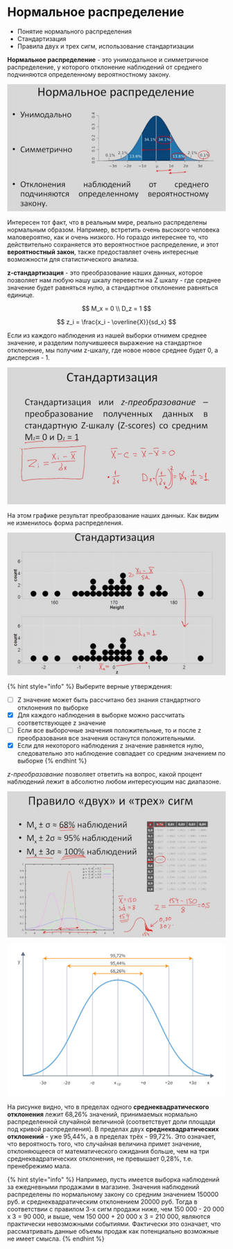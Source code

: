# Нормальное распределение

* Понятие нормального распределения
* Стандартизация
* Правила двух и трех сигм, использование стандартизации

**Нормальное распределение** - это унимодальное и симметричное распределение, у которого отклонение наблюдений от среднего подчиняются определенному вероятностному закону.

![&#x41D;&#x43E;&#x440;&#x43C;&#x430;&#x43B;&#x44C;&#x43D;&#x43E;&#x435; &#x440;&#x430;&#x441;&#x43F;&#x440;&#x435;&#x434;&#x435;&#x43B;&#x435;&#x43D;&#x438;&#x435;](../.gitbook/assets/image%20%283%29.png)

Интересен тот факт, что в реальным мире, реально распределены нормальным образом. Например, встретить очень высокого человека маловероятно, как и очень низкого. Но гораздо интереснее то, что действительно сохраняется это вероятностное распределение, и этот **вероятностный закон**, также предоставляет очень интересные возможности для статистического анализа.

**z-стандартизация** - это преобразование наших данных, которое позволяет нам любую нашу шкалу перевести на Z шкалу - где среднее значение будет равняться нулю, а стандартное отклонение равняться единице.

$$
M_x = 0 \\
D_z = 1
$$

$$
z_i = \frac{x_i - \overline{X}}{sd_x}
$$

Если из каждого наблюдения из нашей выборки отнимем среднее значение, и разделим получившееся выражение на стандартное отклонение, мы получим z-шкалу, где новое новое среднее будет 0, а дисперсия - 1.

![&#x421;&#x442;&#x430;&#x43D;&#x434;&#x430;&#x440;&#x442;&#x438;&#x437;&#x430;&#x446;&#x438;&#x44F;](../.gitbook/assets/image%20%2819%29.png)

На этом графике результат преобразование наших данных. Как видим не изменилось форма распределения.

![&#x424;&#x43E;&#x440;&#x43C;&#x430; &#x440;&#x430;&#x441;&#x43F;&#x440;&#x435;&#x434;&#x435;&#x43B;&#x435;&#x43D;&#x438;&#x44F; &#x43F;&#x43E;&#x441;&#x43B;&#x435; &#x43F;&#x440;&#x435;&#x43E;&#x431;&#x440;&#x430;&#x437;&#x43E;&#x432;&#x430;&#x43D;&#x438;&#x44F;](../.gitbook/assets/image%20%2822%29.png)

{% hint style="info" %}
Выберите верные утверждения:

* [ ] Z значение может быть рассчитано без знания стандартного отклонения по выборке
* [x] Для каждого наблюдения в выборке можно рассчитать соответствующее z значение
* [ ] Если все выборочные значения положительные, то и после z преобразования все значения останутся положительными.
* [x] Если для некоторого наблюдения z значение равняется нулю, следовательно это наблюдение совпадает со средним значением по выборке
{% endhint %}

_z-преобразование_ позволяет ответить на вопрос, какой процент наблюдений лежит в абсолютно любом интересующим нас диапазоне.

![&#x41F;&#x440;&#x430;&#x432;&#x438;&#x43B;&#x43E; 2 &#x438; 3 &#x441;&#x438;&#x433;&#x43C;, &#x442;&#x430;&#x431;&#x43B;&#x438;&#x446;&#x430; &#x43D;&#x43E;&#x440;&#x43C;&#x430;&#x43B;&#x44C;&#x43D;&#x43E;&#x433;&#x43E; &#x440;&#x430;&#x441;&#x43F;&#x440;&#x435;&#x434;&#x435;&#x43B;&#x435;&#x43D;&#x438;&#x44F;](../.gitbook/assets/image%20%2828%29.png)

![](../.gitbook/assets/image%20%2825%29.png)

На рисунке видно, что в пределах одного **среднеквадратического отклонения** лежит 68,26% значений, принимаемых нормально распределенной случайной величиной \(соответствует доли площади под кривой распределения\). В пределах двух **среднеквадратических отклонений** - уже 95,44%, а в пределах трёх - 99,72%. Это означает, что вероятность того, что случайная величина примет значение, отклоняющееся от математического ожидания больше, чем на три среднеквадратических отклонения, не превышает 0,28%, т.е. пренебрежимо мала.

{% hint style="info" %}
 Например, пусть имеется выборка наблюдений за ежедневными продажами в магазине. Значения наблюдений распределены по нормальному закону со средним значением 150000 руб. и среднеквадратическим отклонением 20000 руб. Тогда в соответствии с правилом 3-х сигм продажи ниже, чем 150 000 - 20 000 x 3 = 90 000, и выше, чем 150 000 + 20 000 х 3 = 210 000, являются практически невозможными событиями. Фактически это означает, что рассматривать данные объемы продаж как потенциально возможные не имеет смысла.
{% endhint %}

